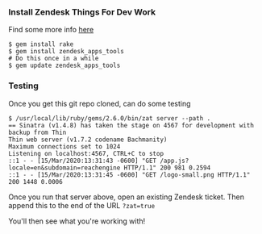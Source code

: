 ### Install Zendesk Things For Dev Work

Find some more info [here](https://develop.zendesk.com/hc/en-us/articles/360001075048)

```
$ gem install rake
$ gem install zendesk_apps_tools
# Do this once in a while
$ gem update zendesk_apps_tools
```

### Testing

Once you get this git repo cloned, can do some testing

```
$ /usr/local/lib/ruby/gems/2.6.0/bin/zat server --path .
== Sinatra (v1.4.8) has taken the stage on 4567 for development with backup from Thin
Thin web server (v1.7.2 codename Bachmanity)
Maximum connections set to 1024
Listening on localhost:4567, CTRL+C to stop
::1 - - [15/Mar/2020:13:31:43 -0600] "GET /app.js?locale=en&subdomain=reachengine HTTP/1.1" 200 981 0.2594
::1 - - [15/Mar/2020:13:31:45 -0600] "GET /logo-small.png HTTP/1.1" 200 1448 0.0006
```

Once you run that server above, open an existing Zendesk ticket.  Then append this to the end of the URL `?zat=true`

You'll then see what you're working with!